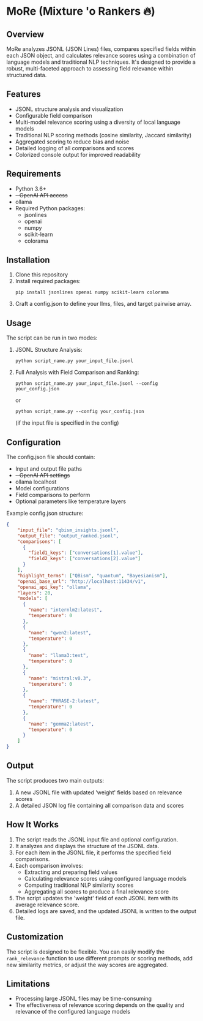 
# MoRe (Mixture 'o Rankers 🔥)

## Overview
MoRe analyzes JSONL (JSON Lines) files, compares specified fields within each JSON object, and calculates relevance scores using a combination of language models and traditional NLP techniques. It's designed to provide a robust, multi-faceted approach to assessing field relevance within structured data.

## Features
- JSONL structure analysis and visualization
- Configurable field comparison
- Multi-model relevance scoring using a diversity of local language models
- Traditional NLP scoring methods (cosine similarity, Jaccard similarity)
- Aggregated scoring to reduce bias and noise
- Detailed logging of all comparisons and scores
- Colorized console output for improved readability

## Requirements
- Python 3.6+
- ~~- OpenAI API access~~
- ollama
- Required Python packages: 
  - jsonlines
  - openai
  - numpy
  - scikit-learn
  - colorama

## Installation
1. Clone this repository
2. Install required packages:
   ```
   pip install jsonlines openai numpy scikit-learn colorama
   ```
3. Craft a config.json to define your llms, files, and target pairwise array.

## Usage
The script can be run in two modes:

1. JSONL Structure Analysis:
   ```
   python script_name.py your_input_file.jsonl
   ```

2. Full Analysis with Field Comparison and Ranking:
   ```
   python script_name.py your_input_file.jsonl --config your_config.json
   ```
   or
   ```
   python script_name.py --config your_config.json
   ```
   (if the input file is specified in the config)

## Configuration
The config.json file should contain:
- Input and output file paths
- ~~- OpenAI API settings~~
- ollama localhost
- Model configurations
- Field comparisons to perform
- Optional parameters like temperature layers

Example config.json structure:
```json
{
    "input_file": "qbism_insights.jsonl",
    "output_file": "output_ranked.jsonl",
    "comparisons": [
      {
        "field1_keys": ["conversations[1].value"],
        "field2_keys": ["conversations[2].value"]
      }
    ],
    "highlight_terms": ["QBism", "quantum", "Bayesianism"],
    "openai_base_url": "http://localhost:11434/v1",
    "openai_api_key": "ollama",
    "layers": 20,
    "models": [
      {
        "name": "internlm2:latest",
        "temperature": 0
      },
      {
        "name": "qwen2:latest",
        "temperature": 0
      },
      {
        "name": "llama3:text",
        "temperature": 0
      },
      {
        "name": "mistral:v0.3",
        "temperature": 0
      },
      {
        "name": "PHRASE-2:latest",
        "temperature": 0
      },
      {
        "name": "gemma2:latest",
        "temperature": 0
      }
    ]
}
```

## Output
The script produces two main outputs:
1. A new JSONL file with updated 'weight' fields based on relevance scores
2. A detailed JSON log file containing all comparison data and scores

## How It Works
1. The script reads the JSONL input file and optional configuration.
2. It analyzes and displays the structure of the JSONL data.
3. For each item in the JSONL file, it performs the specified field comparisons.
4. Each comparison involves:
   - Extracting and preparing field values
   - Calculating relevance scores using configured language models
   - Computing traditional NLP similarity scores
   - Aggregating all scores to produce a final relevance score
5. The script updates the 'weight' field of each JSONL item with its average relevance score.
6. Detailed logs are saved, and the updated JSONL is written to the output file.

## Customization
The script is designed to be flexible. You can easily modify the `rank_relevance` function to use different prompts or scoring methods, add new similarity metrics, or adjust the way scores are aggregated.

## Limitations
- Processing large JSONL files may be time-consuming
- The effectiveness of relevance scoring depends on the quality and relevance of the configured language models

